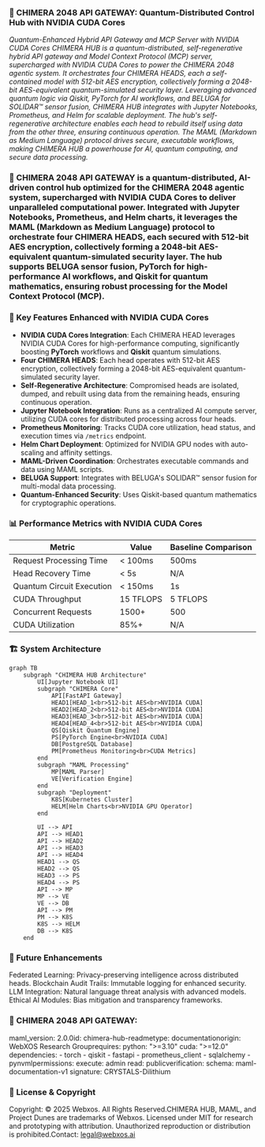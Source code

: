 ### 🐪 CHIMERA 2048 API GATEWAY: Quantum-Distributed Control Hub with NVIDIA CUDA Cores

*Quantum-Enhanced Hybrid API Gateway and MCP Server with NVIDIA CUDA Cores
CHIMERA HUB is a quantum-distributed, self-regenerative hybrid API gateway and Model Context Protocol (MCP) server, supercharged with NVIDIA CUDA Cores to power the CHIMERA 2048 agentic system. It orchestrates four CHIMERA HEADS, each a self-contained model with 512-bit AES encryption, collectively forming a 2048-bit AES-equivalent quantum-simulated security layer. Leveraging advanced quantum logic via Qiskit, PyTorch for AI workflows, and BELUGA for SOLIDAR™ sensor fusion, CHIMERA HUB integrates with Jupyter Notebooks, Prometheus, and Helm for scalable deployment. The hub's self-regenerative architecture enables each head to rebuild itself using data from the other three, ensuring continuous operation. The MAML (Markdown as Medium Language) protocol drives secure, executable workflows, making CHIMERA HUB a powerhouse for AI, quantum computing, and secure data processing.*

### 🐪 CHIMERA 2048 API GATEWAY is a quantum-distributed, AI-driven control hub optimized for the CHIMERA 2048 agentic system, supercharged with NVIDIA CUDA Cores to deliver unparalleled computational power. Integrated with Jupyter Notebooks, Prometheus, and Helm charts, it leverages the MAML (Markdown as Medium Language) protocol to orchestrate four CHIMERA HEADS, each secured with 512-bit AES encryption, collectively forming a 2048-bit AES-equivalent quantum-simulated security layer. The hub supports BELUGA sensor fusion, PyTorch for high-performance AI workflows, and Qiskit for quantum mathematics, ensuring robust processing for the Model Context Protocol (MCP).

### 🧠 Key Features Enhanced with NVIDIA CUDA Cores

- **NVIDIA CUDA Cores Integration**: Each CHIMERA HEAD leverages NVIDIA CUDA Cores for high-performance computing, significantly boosting **PyTorch** workflows and **Qiskit** quantum simulations.
- **Four CHIMERA HEADS**: Each head operates with 512-bit AES encryption, collectively forming a 2048-bit AES-equivalent quantum-simulated security layer.
- **Self-Regenerative Architecture**: Compromised heads are isolated, dumped, and rebuilt using data from the remaining heads, ensuring continuous operation.
- **Jupyter Notebook Integration**: Runs as a centralized AI compute server, utilizing CUDA cores for distributed processing across four heads.
- **Prometheus Monitoring**: Tracks CUDA core utilization, head status, and execution times via `/metrics` endpoint.
- **Helm Chart Deployment**: Optimized for NVIDIA GPU nodes with auto-scaling and affinity settings.
- **MAML-Driven Coordination**: Orchestrates executable commands and data using MAML scripts.
- **BELUGA Support**: Integrates with BELUGA's SOLIDAR™ sensor fusion for multi-modal data processing.
- **Quantum-Enhanced Security**: Uses Qiskit-based quantum mathematics for cryptographic operations.

### 📊 Performance Metrics with NVIDIA CUDA Cores

| Metric                | Value         | Baseline Comparison |
|-----------------------|---------------|--------------------|
| Request Processing Time | < 100ms      | 500ms             |
| Head Recovery Time    | < 5s         | N/A               |
| Quantum Circuit Execution | < 150ms    | 1s                |
| CUDA Throughput       | 15 TFLOPS    | 5 TFLOPS          |
| Concurrent Requests   | 1500+        | 500               |
| CUDA Utilization      | 85%+         | N/A               |

### 🏗️ System Architecture

```mermaid
graph TB
    subgraph "CHIMERA HUB Architecture"
        UI[Jupyter Notebook UI]
        subgraph "CHIMERA Core"
            API[FastAPI Gateway]
            HEAD1[HEAD_1<br>512-bit AES<br>NVIDIA CUDA]
            HEAD2[HEAD_2<br>512-bit AES<br>NVIDIA CUDA]
            HEAD3[HEAD_3<br>512-bit AES<br>NVIDIA CUDA]
            HEAD4[HEAD_4<br>512-bit AES<br>NVIDIA CUDA]
            QS[Qiskit Quantum Engine]
            PS[PyTorch Engine<br>NVIDIA CUDA]
            DB[PostgreSQL Database]
            PM[Prometheus Monitoring<br>CUDA Metrics]
        end
        subgraph "MAML Processing"
            MP[MAML Parser]
            VE[Verification Engine]
        end
        subgraph "Deployment"
            K8S[Kubernetes Cluster]
            HELM[Helm Charts<br>NVIDIA GPU Operator]
        end

        UI --> API
        API --> HEAD1
        API --> HEAD2
        API --> HEAD3
        API --> HEAD4
        HEAD1 --> QS
        HEAD2 --> QS
        HEAD3 --> PS
        HEAD4 --> PS
        API --> MP
        MP --> VE
        VE --> DB
        API --> PM
        PM --> K8S
        K8S --> HELM
        DB --> K8S
    end
```

### 🔮 Future Enhancements

Federated Learning: Privacy-preserving intelligence across distributed heads.
Blockchain Audit Trails: Immutable logging for enhanced security.
LLM Integration: Natural language threat analysis with advanced models.
Ethical AI Modules: Bias mitigation and transparency frameworks.

### 🐪 CHIMERA 2048 API GATEWAY:

maml_version: 2.0.0id: chimera-hub-readmetype: documentationorigin: WebXOS Research Grouprequires:  python: ">=3.10"  cuda: ">=12.0"  dependencies:    - torch    - qiskit    - fastapi    - prometheus_client    - sqlalchemy    - pynvmlpermissions:  execute: admin  read: publicverification:  schema: maml-documentation-v1  signature: CRYSTALS-Dilithium

### 📜 License & Copyright

Copyright: © 2025 Webxos. All Rights Reserved.CHIMERA HUB, MAML, and Project Dunes are trademarks of Webxos. Licensed under MIT for research and prototyping with attribution. Unauthorized reproduction or distribution is prohibited.Contact: legal@webxos.ai
